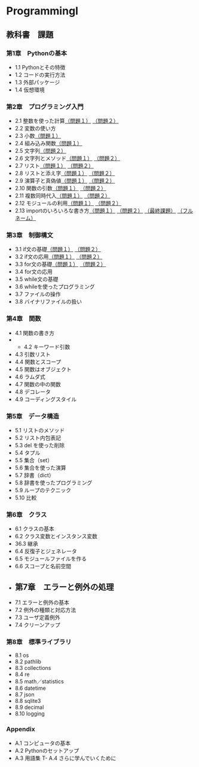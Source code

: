 # ProgrammingI
## 教科書　課題
### 第1章　Pythonの基本
- 1.1 Pythonとその特徴
- 1.2 コードの実行方法
- 1.3 外部パッケージ
- 1.4 仮想環境
### 第2章　プログラミング入門
- 2.1 整数を使った計算[（問題１）](./CHAPTER02/Q2_1_1.py) [（問題２）](./CHAPTER02/Q2_1_2.py)
- 2.2 変数の使い方
- 2.3 小数[（問題１）](./CHAPTER02/Q2_3_1.py)
- 2.4 組み込み関数[（問題１）](./CHAPTER02/Q2_4_1.py)
- 2.5 文字列[（問題２）](./CHAPTER02/Q2_5_2.py)
- 2.6 文字列とメソッド[（問題１）](./CHAPTER02/Q2_6_1.py) [（問題２）](./CHAPTER02/Q2_6_2.py)
- 2.7 リスト[（問題１）](./CHAPTER02/Q2_7_1.py) [（問題２）](./CHAPTER02/Q2_7_2.py)
- 2.8 リストと添え字[（問題１）](./CHAPTER02/Q2_8_1.py) [（問題２）](./CHAPTER02/Q2_8_2.py)
- 2.9 演算子と真偽値[（問題１）](./CHAPTER02/Q2_9_1.py) [（問題２）](./CHAPTER02/Q2_9_2.py)
- 2.10 関数の引数[（問題１）](./CHAPTER02/Q2_10_1.py) [（問題２）](./CHAPTER02/Q2_10_2.py)
- 2.11 複数同時代入[（問題１）](./CHAPTER02/Q2_11_1.py) [（問題２）](./CHAPTER02/Q2_11_2.py)
- 2.12 モジュールの利用[（問題１）](./CHAPTER02/Q2_12_1.py) [（問題２）](./CHAPTER02/Q2_12_2.py)
- 2.13 importのいろいろな書き方[（問題１）](./CHAPTER02/Q2_13_1.py) [（問題２）](./CHAPTER02/Q2_13_2.py) [（最終課題）](./CHAPTER02/Q2_final.py) [（フルネーム）](./CHAPTER02/Q2_final_asobi.py)
### 第3章　制御構文
- 3.1 if文の基礎[（問題１）](./CHAPTER02/Q3_1_1.py) [（問題２）](./CHAPTER02/Q3_1_2.py)
- 3.2 if文の応用[（問題１）](./CHAPTER02/Q3_2_1.py) [（問題２）](./CHAPTER02/Q3_2_2.py)
- 3.3 for文の基礎[（問題１）](./CHAPTER02/Q3_3_1.py) [（問題２）](./CHAPTER02/Q3_3_2.py)
- 3.4 for文の応用
- 3.5 while文の基礎
- 3.6 whileを使ったプログラミング
- 3.7 ファイルの操作
- 3.8 バイナリファイルの扱い
### 第4章　関数
- 4.1 関数の書き方
- - 4.2 キーワード引数
- 4.3 引数リスト
- 4.4 関数とスコープ
- 4.5 関数はオブジェクト
- 4.6 ラムダ式
- 4.7 関数の中の関数
- 4.8 デコレータ
- 4.9 コーディングスタイル
### 第5章　データ構造
- 5.1 リストのメソッド
- 5.2 リスト内包表記
- 5.3 del を使った削除
- 5.4 タプル
- 5.5 集合（set）
- 5.6 集合を使った演算
- 5.7 辞書（dict）
- 5.8 辞書を使ったプログラミング
- 5.9 ループのテクニック
- 5.10 比較
### 第6章　クラス
- 6.1 クラスの基本
- 6.2 クラス変数とインスタンス変数
- 36.3 継承
- 6.4 反復子とジェネレータ
- 6.5 モジュールファイルを作る
- 6.6 スコープと名前空間
- ## 第7章　エラーと例外の処理
- 7.1 エラーと例外の基本
- 7.2 例外の種類と対応方法
- 7.3 ユーザ定義例外
- 7.4 クリーンアップ
### 第8章　標準ライブラリ
- 8.1 os
- 8.2 pathlib
- 8.3 collections
- 8.4 re
- 8.5 math／statistics
- 8.6 datetime
- 8.7 json
- 8.8 sqlite3
- 8.9 decimal
- 8.10 logging
### Appendix
- A.1 コンピュータの基本
- A.2 Pythonのセットアップ
- A.3 用語集
T- A.4 さらに学んでいくために
